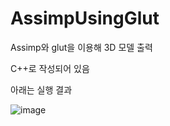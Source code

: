 # AssimpUsingGlut
Assimp와 glut을 이용해 3D 모델 출력

C++로 작성되어 있음

아래는 실행 결과


![image](https://user-images.githubusercontent.com/12217092/215034201-68d349ab-82df-4a2c-b484-e5c5b22426c6.png)
